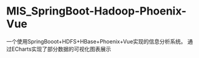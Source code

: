 # MIS_SpringBoot-Hadoop-Phoenix-Vue
一个使用SpringBooot+HDFS+HBase+Phoenix+Vue实现的信息分析系统。
通过ECharts实现了部分数据的可视化图表展示

